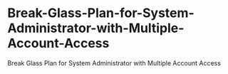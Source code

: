 # Break-Glass-Plan-for-System-Administrator-with-Multiple-Account-Access
Break Glass Plan for System Administrator with Multiple Account Access
